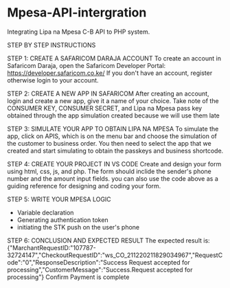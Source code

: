 # Mpesa-API-intergration
Integrating Lipa na Mpesa C-B API to PHP system.

STEP BY STEP INSTRUCTIONS

STEP 1: CREATE A SAFARICOM DARAJA ACCOUNT
To create an account in Safaricom Daraja, open the Safaricom Developer Portal: 
https://developer.safaricom.co.ke/
If you don't have an account, register otherwise login to your account.

STEP 2: CREATE A NEW APP IN SAFARICOM
After creating an account, login and create a new app, give it a name of your choice.
Take note of the CONSUMER KEY, CONSUMER SECRET, and Lipa na Mpesa pass key obtained through the app simulation created because we will use them late

STEP 3: SIMULATE YOUR APP TO OBTAIN LIPA NA MPESA
To simulate the app, click on APIS, which is on the menu bar and choose the simulation of the customer to business order.
You then need to select the app that we created and start simulating to obtain the passkeys and business shortcode.

STEP 4: CREATE YOUR PROJECT IN VS CODE
Create and design your form using html, css, js, and php. The form should inclide the sender's phone number and the amount input fields.
you can also use the code above as a guiding reference for designing and coding your form.

STEP 5: WRITE YOUR MPESA LOGIC
- Variable declaration
- Generating authentication token
- initiating the STK push on the user's phone

STEP 6: CONCLUSION AND EXPECTED RESULT
The expected result is:
        {"MarchantRequestID:"107787-32724147","CheckoutRequestID":"ws_CO_211220211829034967","RequestCode":"0","ResponseDescription":"Success Request accepted for processing","CustomerMessage":"Success.Request accepted for processing"}
                                Confirm Payment is complete